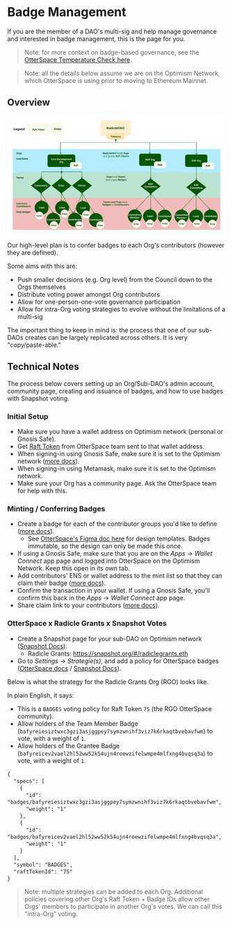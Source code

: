# Badge Management 

If you are the member of a DAO's multi-sig and help manage governance and interested in badge management, this is the page for you.

> Note: for more context on badge-based governance, see the [OtterSpace Temperature Check here](https://radicle.community/t/temperature-check-use-otterspace-non-transferable-tokens-for-distribution-of-influence-mechanism/3055).

> Note: all the details below assume we are on the Optimism Network, which OtterSpace is using prior to moving to Ethereum Mainnet. 

## Overview 

![img.png](img.png)

Our high-level plan is to confer badges to each Org's contributors (however they are defined).

Some aims with this are:
* Push smaller decisions (e.g. Org level) from the Council down to the Orgs themselves 
* Distribute voting power amongst Org contributors
* Allow for one-person-one-vote governance participation
* Allow for intra-Org voting strategies to evolve without the limitations of a multi-sig

The important thing to keep in mind is: the process that one of our sub-DAOs creates can be largely replicated across others. It is very "copy/paste-able."

## Technical Notes 

The process below covers setting up an Org/Sub-DAO's admin account, community page, creating and issuance of badges, and how to use badges with Snapshot voting.

### Initial Setup
* Make sure you have a wallet address on Optimism network (personal or Gnosis Safe).
* Get [Raft Token](https://docs.otterspace.xyz/your-guide-to-otterspace/how-communities-are-represented-within-otterspace) from OtterSpace team sent to that wallet address.
* When signing-in using Gnosis Safe, make sure it is set to the Optimism network ([more docs](https://docs.otterspace.xyz/your-guide-to-otterspace/using-a-gnosis-safe-with-otterspace)).
* When signing-in using Metamask, make sure it is set to the Optimism network.
* Make sure your Org has a community page. Ask the OtterSpace team for help with this. 

### Minting / Conferring Badges
* Create a badge for each of the contributor groups you'd like to define ([more docs](https://docs.otterspace.xyz/your-guide-to-otterspace/creating-a-new-badge-for-your-community)).
  * See [OtterSpace's Figma doc here](https://www.figma.com/community/file/1165222532286501657) for design templates. Badges immutable, so the design can only be made this once.
* If using a Gnosis Safe, make sure that you are on the _Apps_ -> _Wallet Connect_ app page and logged into OtterSpace on the Optimism Network. Keep this open in its own tab.
* Add contributors' ENS or wallet address to the mint list so that they can claim their badge ([more docs](https://docs.otterspace.xyz/your-guide-to-otterspace/adding-members-to-the-mint-list-for-a-badge)).
* Confirm the transaction in your wallet. If using a Gnosis Safe, you'll confirm this back in the _Apps_ -> _Wallet Connect_ app page.
* Share claim link to your contributors ([more docs](https://docs.otterspace.xyz/your-guide-to-otterspace/sharing-the-badge-claim-link-with-members)).

### OtterSpace x Radicle Grants x Snapshot Votes
* Create a Snapshot page for your sub-DAO on Optimism network ([Snapshot Docs](https://docs.snapshot.org/spaces/create)).
  * Radicle Grants: https://snapshot.org/#/radiclegrants.eth
* Go to _Settings_ -> _Strategie(s)_, and add a policy for OtterSpace badges ([OtterSpace docs](https://docs.otterspace.xyz/your-guide-to-otterspace/using-otterspace-badges-with-snapshot) / [Snapshot Docs](https://docs.snapshot.org/strategies/what-is-a-strategy)).

Below is what the strategy for the Radicle Grants Org (RGO) looks like.

In plain English, it says:
* This is a `BADGES` voting policy for Raft Token `75` (the RGO OtterSpace community).
* Allow holders of the Team Member Badge (`bafyreiesiztwxc3gzi3asjggpey7symzwnihf3viz7k6rkaqtbvebavfwm`) to vote, with a weight of `1`.
* Allow holders of the Grantee Badge (`bafyreicev2vael2hl52ww52k54ujn4roewzifelwmpe4mlfxng4bvqsq3a`) to vote, with a weight of `1`.

``` 
{
  "specs": [
    {
      "id": "badges/bafyreiesiztwxc3gzi3asjggpey7symzwnihf3viz7k6rkaqtbvebavfwm",
      "weight": "1"
    },
    {
      "id": "badges/bafyreicev2vael2hl52ww52k54ujn4roewzifelwmpe4mlfxng4bvqsq3a",
      "weight": "1"
    }
  ],
  "symbol": "BADGES",
  "raftTokenId": "75"
}
```

> Note: multiple strategies can be added to each Org. Additional policies covering other Org's Raft Token + Badge IDs allow other Orgs' members to participate in another Org's votes. We can call this "intra-Org" voting.
